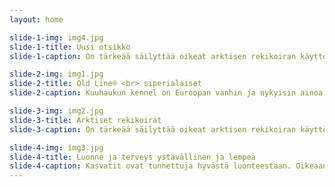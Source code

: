```yaml
---
layout: home

slide-1-img: img4.jpg
slide-1-title: Uusi otsikko
slide-1-caption: On tärkeää säilyttää oikeat arktisen rekikoiran käyttöominaisuudet ja ulkomuoto. Säännöllinen harjoittelu testaa käyttöominaisuuksia jalostuksessa.

slide-2-img: img1.jpg
slide-2-title: Old Line® <br> siperialaiset
slide-2-caption: Kuuhaukun kennel on Euroopan vanhin ja nykyisin ainoa Old Line siperianhuskyja kasvattava kennel ja sen päämääränä on säilyttää alkuperäinen vanhan linjan siperianhusky.

slide-3-img: img2.jpg
slide-3-title: Arktiset rekikoirat
slide-3-caption: On tärkeää säilyttää oikeat arktisen rekikoiran käyttöominaisuudet ja ulkomuoto. Säännöllinen harjoittelu testaa käyttöominaisuuksia jalostuksessa.

slide-4-img: img3.jpg
slide-4-title: Luonne ja terveys ystävällinen ja lempeä
slide-4-caption: Kasvatit ovat tunnettuja hyvästä luonteestaan. Oikeaan luonteeseen ja terveyteen kiinnitetään paljon huomiota. Jalostuskoiramme on mm. silmätarkastettu 90-luvulta lähtien.
---
```


